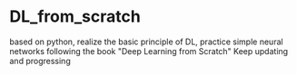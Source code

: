 # DL_from_scratch
based on python, realize the basic principle of DL, practice simple neural networks 
following the book "Deep Learning from Scratch"
Keep updating and progressing

